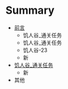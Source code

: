 # Summary

* [前言](README.md)
   * 饥人谷_通关任务
   * 饥人谷_通关任务
   * 饥人谷-23
   * 新
* [饥人谷_通关任务](ji_ren_gu_tong_guan_ren_wu.md)
   * 新
* 其他

